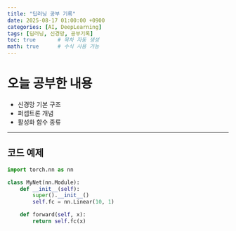 ```yaml
---
title: "딥러닝 공부 기록"
date: 2025-08-17 01:00:00 +0900
categories: [AI, DeepLearning]
tags: [딥러닝, 신경망, 공부기록]
toc: true       # 목차 자동 생성
math: true      # 수식 사용 가능
---
```


# 오늘 공부한 내용

- 신경망 기본 구조
- 퍼셉트론 개념
- 활성화 함수 종류

---

## 코드 예제

```python
import torch.nn as nn

class MyNet(nn.Module):
    def __init__(self):
        super().__init__()
        self.fc = nn.Linear(10, 1)

    def forward(self, x):
        return self.fc(x)